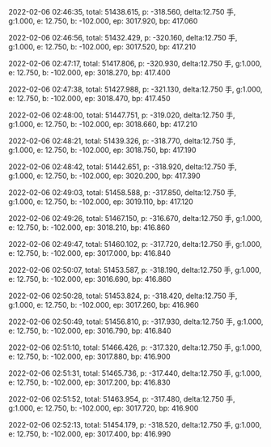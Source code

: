 2022-02-06 02:46:35, total: 51438.615, p: -318.560, delta:12.750 手, g:1.000, e: 12.750, b: -102.000, ep: 3017.920, bp: 417.060

2022-02-06 02:46:56, total: 51432.429, p: -320.160, delta:12.750 手, g:1.000, e: 12.750, b: -102.000, ep: 3017.520, bp: 417.210

2022-02-06 02:47:17, total: 51417.806, p: -320.930, delta:12.750 手, g:1.000, e: 12.750, b: -102.000, ep: 3018.270, bp: 417.400

2022-02-06 02:47:38, total: 51427.988, p: -321.130, delta:12.750 手, g:1.000, e: 12.750, b: -102.000, ep: 3018.470, bp: 417.450

2022-02-06 02:48:00, total: 51447.751, p: -319.020, delta:12.750 手, g:1.000, e: 12.750, b: -102.000, ep: 3018.660, bp: 417.210

2022-02-06 02:48:21, total: 51439.326, p: -318.770, delta:12.750 手, g:1.000, e: 12.750, b: -102.000, ep: 3018.750, bp: 417.190

2022-02-06 02:48:42, total: 51442.651, p: -318.920, delta:12.750 手, g:1.000, e: 12.750, b: -102.000, ep: 3020.200, bp: 417.390

2022-02-06 02:49:03, total: 51458.588, p: -317.850, delta:12.750 手, g:1.000, e: 12.750, b: -102.000, ep: 3019.110, bp: 417.120

2022-02-06 02:49:26, total: 51467.150, p: -316.670, delta:12.750 手, g:1.000, e: 12.750, b: -102.000, ep: 3018.210, bp: 416.860

2022-02-06 02:49:47, total: 51460.102, p: -317.720, delta:12.750 手, g:1.000, e: 12.750, b: -102.000, ep: 3017.000, bp: 416.840

2022-02-06 02:50:07, total: 51453.587, p: -318.190, delta:12.750 手, g:1.000, e: 12.750, b: -102.000, ep: 3016.690, bp: 416.860

2022-02-06 02:50:28, total: 51453.824, p: -318.420, delta:12.750 手, g:1.000, e: 12.750, b: -102.000, ep: 3017.260, bp: 416.960

2022-02-06 02:50:49, total: 51456.810, p: -317.930, delta:12.750 手, g:1.000, e: 12.750, b: -102.000, ep: 3016.790, bp: 416.840

2022-02-06 02:51:10, total: 51466.426, p: -317.320, delta:12.750 手, g:1.000, e: 12.750, b: -102.000, ep: 3017.880, bp: 416.900

2022-02-06 02:51:31, total: 51465.736, p: -317.440, delta:12.750 手, g:1.000, e: 12.750, b: -102.000, ep: 3017.200, bp: 416.830

2022-02-06 02:51:52, total: 51463.954, p: -317.480, delta:12.750 手, g:1.000, e: 12.750, b: -102.000, ep: 3017.720, bp: 416.900

2022-02-06 02:52:13, total: 51454.179, p: -318.520, delta:12.750 手, g:1.000, e: 12.750, b: -102.000, ep: 3017.400, bp: 416.990